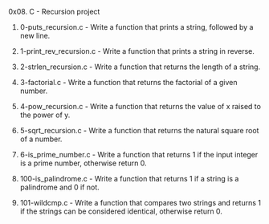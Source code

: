 0x08. C - Recursion project

1. 0-puts_recursion.c - Write a function that prints a string, followed by a new line.

2. 1-print_rev_recursion.c - Write a function that prints a string in reverse.

2. 2-strlen_recursion.c - Write a function that returns the length of a string.

3. 3-factorial.c - Write a function that returns the factorial of a given number.

4. 4-pow_recursion.c - Write a function that returns the value of x raised to the power of y.

5. 5-sqrt_recursion.c - Write a function that returns the natural square root of a number.

6. 6-is_prime_number.c - Write a function that returns 1 if the input integer is a prime number, otherwise return 0.

7. 100-is_palindrome.c - Write a function that returns 1 if a string is a palindrome and 0 if not.

8. 101-wildcmp.c - Write a function that compares two strings and returns 1 if the strings can be considered identical, otherwise return 0.
